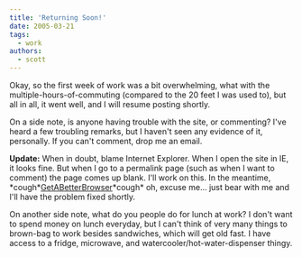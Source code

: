 ```yaml
---
title: 'Returning Soon!'
date: 2005-03-21
tags:
  - work
authors:
  - scott
---
```


Okay, so the first week of work was a bit overwhelming, what with the multiple-hours-of-commuting (compared to the 20 feet I was used to), but all in all, it went well, and I will resume posting shortly.

On a side note, is anyone having trouble with the site, or commenting? I've heard a few troubling remarks, but I haven't seen any evidence of it, personally. If you can't comment, drop me an email.

**Update:** When in doubt, blame Internet Explorer. When I open the site in IE, it looks fine. But when I go to a permalink page (such as when I want to comment) the page comes up blank. I'll work on this. In the meantime, \*cough\*[GetABetterBrowser](http://browsehappy.com/)\*cough\* oh, excuse me... just bear with me and I'll have the problem fixed shortly.

On another side note, what do you people do for lunch at work? I don't want to spend money on lunch everyday, but I can't think of very many things to brown-bag to work besides sandwiches, which will get old fast. I have access to a fridge, microwave, and watercooler/hot-water-dispenser thingy.
